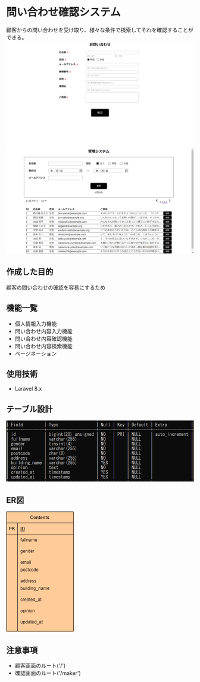 # 問い合わせ確認システム
顧客からの問い合わせを受け取り、様々な条件で検索してそれを確認することができる。
![Alt text](img/2023-02-12.png)
![Alt text](img/2023-02-12%20(3).png)

## 作成した目的
顧客の問い合わせの確認を容易にするため

## 機能一覧
- 個人情報入力機能
- 問い合わせ内容入力機能
- 問い合わせ内容確認機能
- 問い合わせ内容検索機能
- ページネーション

## 使用技術
- Laravel 8.x

## テーブル設計
![Alt text](img/2023-02-12%20(4).png)

## ER図
![Alt text](img/start.drawio.png)

## 注意事項
- 顧客画面のルート('/')
- 確認画面のルート('/maker')